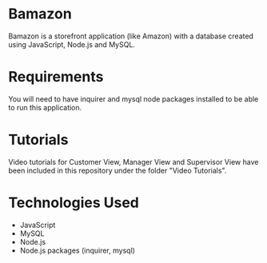 # Bamazon
Bamazon is a storefront application (like Amazon) with a database created using JavaScript, Node.js and MySQL.

# Requirements
You will need to have inquirer and mysql node packages installed to be able to run this application.

# Tutorials
Video tutorials for Customer View, Manager View and Supervisor View have been included in this repository under the folder "Video Tutorials".

# Technologies Used
* JavaScript
* MySQL
* Node.js
* Node.js packages (inquirer, mysql)
